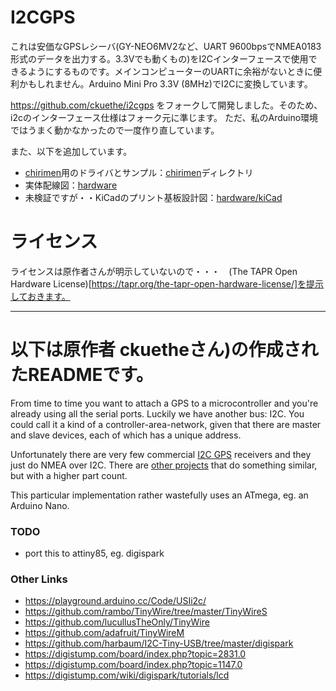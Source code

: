 # I2CGPS

これは安価なGPSレシーバ(GY-NEO6MV2など、UART 9600bpsでNMEA0183形式のデータを出力する。3.3Vでも動くもの)をI2Cインターフェースで使用できるようにするものです。メインコンピューターのUARTに余裕がないときに便利かもしれません。Arduino Mini Pro 3.3V (8MHz)でI2Cに変換しています。

https://github.com/ckuethe/i2cgps
をフォークして開発しました。そのため、i2cのインターフェース仕様はフォーク元に準じます。
ただ、私のArduino環境ではうまく動かなかったので一度作り直しています。

また、以下を追加しています。
* [chirimen](https://www.chirimen.org)用のドライバとサンプル：[chirimen](./chirimen/)ディレクトリ
* 実体配線図：[hardware](./hardware)
* 未検証ですが・・KiCadのプリント基板設計図：[hardware/kiCad](./hardware/kiCad)

# ライセンス
ライセンスは原作者さんが明示していないので・・・　(The TAPR Open Hardware License)[https://tapr.org/the-tapr-open-hardware-license/]を提示しておきます。

---

# 以下は原作者 ckuetheさん)の作成されたREADMEです。

From time to time you want to attach a GPS to a microcontroller and
you're already using all the serial ports. Luckily we have another bus:
I2C. You could call it a kind of a controller-area-network, given that
there are master and slave devices, each of which has a unique address.

Unfortunately there are very few commercial
[I2C GPS](https://www.sparkfun.com/products/14414) receivers and they
just do NMEA over I2C. There are
[other projects](http://www.technoblogy.com/show?1LJI) that do something similar, but with a higher part count. 

This particular implementation rather wastefully uses an ATmega, eg. an
Arduino Nano.

### TODO

* port this to attiny85, eg. digispark


### Other Links

* https://playground.arduino.cc/Code/USIi2c/
* https://github.com/rambo/TinyWire/tree/master/TinyWireS
* https://github.com/lucullusTheOnly/TinyWire
* https://github.com/adafruit/TinyWireM
* https://github.com/harbaum/I2C-Tiny-USB/tree/master/digispark
* https://digistump.com/board/index.php?topic=2831.0
* https://digistump.com/board/index.php?topic=1147.0
* https://digistump.com/wiki/digispark/tutorials/lcd
